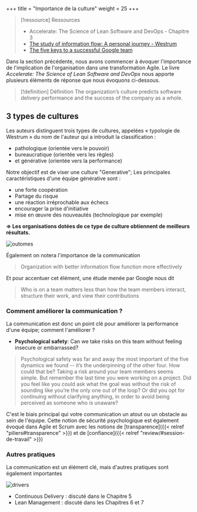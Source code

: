 +++
title = "Importance de la culture"
weight = 25
+++

> [!ressource] Ressources
> - Accelerate: The Science of Lean Software and DevOps - Chapitre 3
> - [The study of information flow: A personal journey - Westrum](https://www.researchgate.net/publication/261186680_The_study_of_information_flow_A_personal_journey)
> - [The five keys to a successful Google team](https://www.michigan.gov/-/media/Project/Websites/mdhhs/Folder4/Folder10/Folder3/Folder110/Folder2/Folder210/Folder1/Folder310/Google-and-Psychological-Safety.pdf?rev=7786b2b9ade041e78828f839eccc8b75)

Dans la section précédente, nous avons commencer à évoquer l'importance de l'implication de l'organisation dans une transformation Agile. Le livre *Accelerate: The Science of Lean Software and DevOps* nous apporte plusieurs éléments de réponse que nous évoquons ci-dessous.

> [!definition] Définition
> The organization’s culture predicts software delivery performance and the success of the company as a whole.

## 3 types de cultures

Les auteurs distinguent trois types de cultures, appelées « typologie de Westrum » du nom de l'auteur qui a introduit la classification : 
- pathologique (orientée vers le pouvoir)
- bureaucratique (orientée vers les règles) 
- et générative (orientée vers la performance)

Notre objectif est de viser une culture "Generative"; Les principales caractéristiques d'une équipe générative sont :
- une forte coopération 
- Partage du risque
- une réaction irréprochable aux échecs
- encourager la prise d'initiative
- mise en œuvre des nouveautés (technologique par exemple)

**=> Les organisations dotées de ce type de culture obtiennent de meilleurs résultats.**

![outomes](outcomes.png)

Également on notera l'importance de la communication

> Organization with better information flow function more effectively

Et pour accentuer cet élément, une étude menée par Google nous dit

> Who is on a team matters less than how the team members interact, structure their work, and view their contributions

### Comment améliorer la communication ?
La communication est donc un point clé pour améliorer la performance d'une équipe; comment l'améliorer ?

- **Psychological safety**: Can we take risks on this team without feeling insecure or embarrassed?

> Psychological safety was far and away the most important of the five dynamics we
found -- it’s the underpinning of the other four. How could that be? Taking a risk around
your team members seems simple. But remember the last time you were working on a
project. Did you feel like you could ask what the goal was without the risk of sounding
like you’re the only one out of the loop? Or did you opt for continuing without clarifying
anything, in order to avoid being perceived as someone who is unaware?

C'est le biais principal qui votre communication un atout ou un obstacle au sein de l'équipe. Cette notion de sécurité psychologique est également évoqué dans Agile et Scrum avec les notions de
[transparence]({{< relref "piliers#transparence" >}}) et de [confiance]({{< relref "review/#session-de-travail" >}})

### Autres pratiques
La communication est un élément clé, mais d'autres pratiques sont également importantes

![drivers](drivers.png)

- Continuous Delivery : discuté dans le Chapitre 5
- Lean Management : discuté dans les Chapitres 6 et 7
